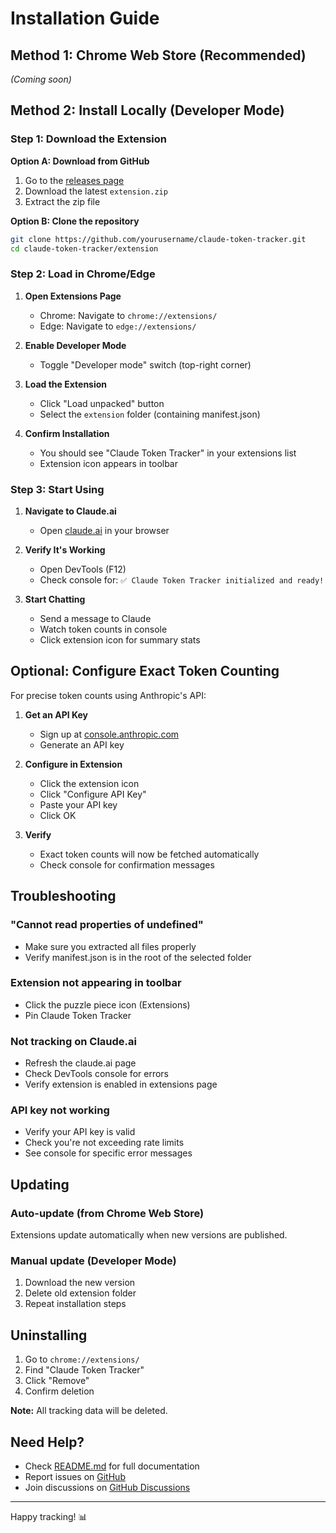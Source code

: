 # Installation Guide

## Method 1: Chrome Web Store (Recommended)
*(Coming soon)*

## Method 2: Install Locally (Developer Mode)

### Step 1: Download the Extension

**Option A: Download from GitHub**
1. Go to the [releases page](https://github.com/yourusername/claude-token-tracker/releases)
2. Download the latest `extension.zip`
3. Extract the zip file

**Option B: Clone the repository**
```bash
git clone https://github.com/yourusername/claude-token-tracker.git
cd claude-token-tracker/extension
```

### Step 2: Load in Chrome/Edge

1. **Open Extensions Page**
   - Chrome: Navigate to `chrome://extensions/`
   - Edge: Navigate to `edge://extensions/`

2. **Enable Developer Mode**
   - Toggle "Developer mode" switch (top-right corner)

3. **Load the Extension**
   - Click "Load unpacked" button
   - Select the `extension` folder (containing manifest.json)

4. **Confirm Installation**
   - You should see "Claude Token Tracker" in your extensions list
   - Extension icon appears in toolbar

### Step 3: Start Using

1. **Navigate to Claude.ai**
   - Open [claude.ai](https://claude.ai) in your browser
   
2. **Verify It's Working**
   - Open DevTools (F12)
   - Check console for: `✅ Claude Token Tracker initialized and ready!`
   
3. **Start Chatting**
   - Send a message to Claude
   - Watch token counts in console
   - Click extension icon for summary stats

## Optional: Configure Exact Token Counting

For precise token counts using Anthropic's API:

1. **Get an API Key**
   - Sign up at [console.anthropic.com](https://console.anthropic.com/)
   - Generate an API key

2. **Configure in Extension**
   - Click the extension icon
   - Click "Configure API Key"
   - Paste your API key
   - Click OK

3. **Verify**
   - Exact token counts will now be fetched automatically
   - Check console for confirmation messages

## Troubleshooting

### "Cannot read properties of undefined"
- Make sure you extracted all files properly
- Verify manifest.json is in the root of the selected folder

### Extension not appearing in toolbar
- Click the puzzle piece icon (Extensions)
- Pin Claude Token Tracker

### Not tracking on Claude.ai
- Refresh the claude.ai page
- Check DevTools console for errors
- Verify extension is enabled in extensions page

### API key not working
- Verify your API key is valid
- Check you're not exceeding rate limits
- See console for specific error messages

## Updating

### Auto-update (from Chrome Web Store)
Extensions update automatically when new versions are published.

### Manual update (Developer Mode)
1. Download the new version
2. Delete old extension folder
3. Repeat installation steps

## Uninstalling

1. Go to `chrome://extensions/`
2. Find "Claude Token Tracker"
3. Click "Remove"
4. Confirm deletion

**Note:** All tracking data will be deleted.

## Need Help?

- Check [README.md](README.md) for full documentation
- Report issues on [GitHub](https://github.com/yourusername/claude-token-tracker/issues)
- Join discussions on [GitHub Discussions](https://github.com/yourusername/claude-token-tracker/discussions)

---

Happy tracking! 📊